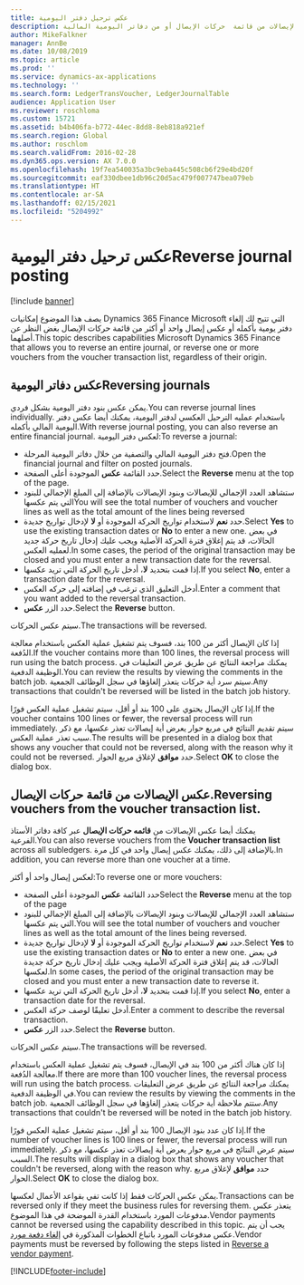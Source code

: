 ```yaml
---
title: عكس ترحيل دفتر اليومية
description: يصف هذا الموضوع القدرات التي تتيح لك عكس الإيصالات من قائمة  حركات الإيصال أو من دفاتر اليومية المالية.
author: MikeFalkner
manager: AnnBe
ms.date: 10/08/2019
ms.topic: article
ms.prod: ''
ms.service: dynamics-ax-applications
ms.technology: ''
ms.search.form: LedgerTransVoucher, LedgerJournalTable
audience: Application User
ms.reviewer: roschloma
ms.custom: 15721
ms.assetid: b4b406fa-b772-44ec-8dd8-8eb818a921ef
ms.search.region: Global
ms.author: roschlom
ms.search.validFrom: 2016-02-28
ms.dyn365.ops.version: AX 7.0.0
ms.openlocfilehash: 19f7ea540035a3bc9eba445c508cb6f29e4bd20f
ms.sourcegitcommit: eaf330dbee1db96c20d5ac479f007747bea079eb
ms.translationtype: HT
ms.contentlocale: ar-SA
ms.lasthandoff: 02/15/2021
ms.locfileid: "5204992"
---
```

# <a name="reverse-journal-posting"></a><span data-ttu-id="d82c3-103">عكس ترحيل دفتر اليومية</span><span class="sxs-lookup"><span data-stu-id="d82c3-103">Reverse journal posting</span></span>

[!include [banner](../includes/banner.md)]

<span data-ttu-id="d82c3-104">يصف هذا الموضوع إمكانيات Dynamics 365 Finance Microsoft التي تتيح لك إلغاء دفتر يومية بأكمله أو عكس إيصال واحد أو أكثر من قائمة حركات الإيصال بغض النظر عن أصلهما.</span><span class="sxs-lookup"><span data-stu-id="d82c3-104">This topic describes capabilities Microsoft Dynamics 365 Finance that allows you to reverse an entire journal, or reverse one or more vouchers from the voucher transaction list, regardless of their origin.</span></span> 

## <a name="reversing-journals"></a><span data-ttu-id="d82c3-105">عكس دفاتر اليومية</span><span class="sxs-lookup"><span data-stu-id="d82c3-105">Reversing journals</span></span>

<span data-ttu-id="d82c3-106">يمكن عكس بنود دفتر اليومية بشكل فردي.</span><span class="sxs-lookup"><span data-stu-id="d82c3-106">You can reverse journal lines individually.</span></span> <span data-ttu-id="d82c3-107">باستخدام عمليه الترحيل العكسي لدفتر اليومية، يمكنك أيضا عكس دفتر اليومية المالي بأكمله.</span><span class="sxs-lookup"><span data-stu-id="d82c3-107">With reverse journal posting, you can also reverse an entire financial journal.</span></span> <span data-ttu-id="d82c3-108">لعكس دفتر اليومية:</span><span class="sxs-lookup"><span data-stu-id="d82c3-108">To reverse a journal:</span></span> 

- <span data-ttu-id="d82c3-109">فتح دفتر اليومية المالي والتصفية من خلال دفاتر اليومية المرحلة.</span><span class="sxs-lookup"><span data-stu-id="d82c3-109">Open the financial journal and filter on posted journals.</span></span>
- <span data-ttu-id="d82c3-110">حدد القائمة **عكس** الموجودة أعلى الصفحة.</span><span class="sxs-lookup"><span data-stu-id="d82c3-110">Select the **Reverse** menu at the top of the page.</span></span>
- <span data-ttu-id="d82c3-111">ستشاهد العدد الإجمالي للإيصالات وبنود الإيصالات بالإضافة إلى المبلغ الإجمالي للبنود التي يتم عكسها</span><span class="sxs-lookup"><span data-stu-id="d82c3-111">You will see the total number of vouchers and voucher lines as well as the total amount of the lines being reversed</span></span>
- <span data-ttu-id="d82c3-112">حدد **نعم** لاستخدام تواريخ الحركة الموجودة أو **لا** لإدخال تواريخ جديدة.</span><span class="sxs-lookup"><span data-stu-id="d82c3-112">Select **Yes** to use the existing transaction dates or **No** to enter a new one.</span></span> <span data-ttu-id="d82c3-113">في بعض الحالات، قد يتم إغلاق فترة الحركة الأصلية ويجب عليك إدخال تاريخ حركة جديد لعمليه العكس.</span><span class="sxs-lookup"><span data-stu-id="d82c3-113">In some cases, the period of the original transaction may be closed and you must enter a new transaction date for the reversal.</span></span>
- <span data-ttu-id="d82c3-114">إذا قمت بتحديد **لا**، أدخل تاريخ الحركة التي تريد عكسها.</span><span class="sxs-lookup"><span data-stu-id="d82c3-114">If you select **No**, enter a transaction date for the reversal.</span></span> 
- <span data-ttu-id="d82c3-115">أدخل التعليق الذي ترغب في إضافته إلى حركه العكس.</span><span class="sxs-lookup"><span data-stu-id="d82c3-115">Enter a comment that you want added to the reversal transaction.</span></span>
- <span data-ttu-id="d82c3-116">حدد الزر **عكس**.</span><span class="sxs-lookup"><span data-stu-id="d82c3-116">Select the **Reverse** button.</span></span>

<span data-ttu-id="d82c3-117">سيتم عكس الحركات.</span><span class="sxs-lookup"><span data-stu-id="d82c3-117">The transactions will be reversed.</span></span> 

<span data-ttu-id="d82c3-118">إذا كان الإيصال أكثر من 100 بند، فسوف يتم تشغيل عملية العكس باستخدام معالجة الدُفعة.</span><span class="sxs-lookup"><span data-stu-id="d82c3-118">If the voucher contains more than 100 lines, the reversal process will run using the batch process.</span></span> <span data-ttu-id="d82c3-119">يمكنك مراجعة النتائج عن طريق عرض التعليقات في الوظيفة الدفعية.</span><span class="sxs-lookup"><span data-stu-id="d82c3-119">You can review the results by viewing the comments in the batch job.</span></span> <span data-ttu-id="d82c3-120">سيتم سرد أية حركات يتعذر إلغاؤها في سجل الوظائف الجمعية.</span><span class="sxs-lookup"><span data-stu-id="d82c3-120">Any transactions that couldn't be reversed will be listed in the batch job history.</span></span>

<span data-ttu-id="d82c3-121">إذا كان الإيصال يحتوي على 100 بند أو أقل، سيتم تشغيل عملية العكس فورًا.</span><span class="sxs-lookup"><span data-stu-id="d82c3-121">If the voucher contains 100 lines or fewer, the reversal process will run immediately.</span></span> <span data-ttu-id="d82c3-122">سيتم تقديم النتائج في مربع حوار يعرض أية إيصالات تعذر عكسها، مع ذكر سبب تعذر عملية العكس.</span><span class="sxs-lookup"><span data-stu-id="d82c3-122">The results will be presented in a dialog box that shows any voucher that could not be reversed, along with the reason why it could not be reversed.</span></span> <span data-ttu-id="d82c3-123">حدد **موافق** لإغلاق مربع الحوار.</span><span class="sxs-lookup"><span data-stu-id="d82c3-123">Select **OK** to close the dialog box.</span></span>

## <a name="reversing-vouchers-from-the-voucher-transaction-list"></a><span data-ttu-id="d82c3-124">عكس الإيصالات من قائمة  حركات الإيصال.</span><span class="sxs-lookup"><span data-stu-id="d82c3-124">Reversing vouchers from the voucher transaction list.</span></span> 

<span data-ttu-id="d82c3-125">يمكنك أيضا عكس الإيصالات من **قائمه حركات الإيصال** عبر كافة دفاتر الأستاذ الفرعية.</span><span class="sxs-lookup"><span data-stu-id="d82c3-125">You can also reverse vouchers from the **Voucher transaction list** across all subledgers.</span></span> <span data-ttu-id="d82c3-126">بالإضافة إلى ذلك، يمكنك عكس إيصال واحد في كل مرة.</span><span class="sxs-lookup"><span data-stu-id="d82c3-126">In addition, you can reverse more than one voucher at a time.</span></span> 

<span data-ttu-id="d82c3-127">لعكس إيصال واحد أو أكثر:</span><span class="sxs-lookup"><span data-stu-id="d82c3-127">To reverse one or more vouchers:</span></span> 

- <span data-ttu-id="d82c3-128">حدد القائمة **عكس** الموجودة أعلى الصفحة</span><span class="sxs-lookup"><span data-stu-id="d82c3-128">Select the **Reverse** menu at the top of the page</span></span>
- <span data-ttu-id="d82c3-129">ستشاهد العدد الإجمالي للإيصالات وبنود الإيصالات بالإضافة إلى المبلغ الإجمالي للبنود التي يتم عكسها.</span><span class="sxs-lookup"><span data-stu-id="d82c3-129">You will see the total number of vouchers and voucher lines as well as the total amount of the lines being reversed.</span></span>
- <span data-ttu-id="d82c3-130">حدد **نعم** لاستخدام تواريخ الحركة الموجودة أو **لا** لإدخال تواريخ جديدة.</span><span class="sxs-lookup"><span data-stu-id="d82c3-130">Select **Yes** to use the existing transaction dates or **No** to enter a new one.</span></span> <span data-ttu-id="d82c3-131">في بعض الحالات، قد يتم إغلاق فترة الحركة الأصلية ويجب عليك إدخال تاريخ حركة جديدة لعكسها.</span><span class="sxs-lookup"><span data-stu-id="d82c3-131">In some cases, the period of the original transaction may be closed and you must enter a new transaction date to reverse it.</span></span>
- <span data-ttu-id="d82c3-132">إذا قمت بتحديد **لا**، أدخل تاريخ الحركة التي تريد عكسها.</span><span class="sxs-lookup"><span data-stu-id="d82c3-132">If you select **No**, enter a transaction date for the reversal.</span></span> 
- <span data-ttu-id="d82c3-133">أدخل تعليقًا لوصف حركة العكس.</span><span class="sxs-lookup"><span data-stu-id="d82c3-133">Enter a comment to describe the reversal transaction.</span></span>
- <span data-ttu-id="d82c3-134">حدد الزر **عكس**.</span><span class="sxs-lookup"><span data-stu-id="d82c3-134">Select the **Reverse** button.</span></span>

<span data-ttu-id="d82c3-135">سيتم عكس الحركات.</span><span class="sxs-lookup"><span data-stu-id="d82c3-135">The transactions will be reversed.</span></span> 

<span data-ttu-id="d82c3-136">إذا كان هناك أكثر من 100 بند في الإيصال، فسوف يتم تشغيل عملية العكس باستخدام معالجة الدُفعة.</span><span class="sxs-lookup"><span data-stu-id="d82c3-136">If there are more than 100 voucher lines, the reversal process will run using the batch process.</span></span> <span data-ttu-id="d82c3-137">يمكنك مراجعة النتائج عن طريق عرض التعليقات في الوظيفة الدفعية.</span><span class="sxs-lookup"><span data-stu-id="d82c3-137">You can review the results by viewing the comments in the batch job.</span></span> <span data-ttu-id="d82c3-138">ستتم ملاحظة أية حركات يتعذر إلغاؤها في سجل الوظائف الجمعية.</span><span class="sxs-lookup"><span data-stu-id="d82c3-138">Any transactions that couldn't be reversed will be noted in the batch job history.</span></span>

<span data-ttu-id="d82c3-139">إذا كان عدد بنود الإيصال 100 بند أو أقل، سيتم تشغيل عملية العكس فورًا.</span><span class="sxs-lookup"><span data-stu-id="d82c3-139">If the number of voucher lines is 100 lines or fewer, the reversal process will run immediately.</span></span> <span data-ttu-id="d82c3-140">سيتم عرض النتائج في مربع حوار يعرض أية إيصالات تعذر عكسها، مع ذكر السبب.</span><span class="sxs-lookup"><span data-stu-id="d82c3-140">The results will display in a dialog box that shows any voucher that couldn't be reversed, along with the reason why.</span></span> <span data-ttu-id="d82c3-141">حدد **موافق** لإغلاق مربع الحوار.</span><span class="sxs-lookup"><span data-stu-id="d82c3-141">Select **OK** to close the dialog box.</span></span>

<span data-ttu-id="d82c3-142">يمكن عكس الحركات فقط إذا كانت تفي بقواعد الأعمال لعكسها.</span><span class="sxs-lookup"><span data-stu-id="d82c3-142">Transactions can be reversed only if they meet the business rules for reversing them.</span></span> <span data-ttu-id="d82c3-143">يتعذر عكس مدفوعات المورد باستخدام القدرة الموضحة في هذا الموضوع.</span><span class="sxs-lookup"><span data-stu-id="d82c3-143">Vendor payments cannot be reversed using the capability described in this topic.</span></span> <span data-ttu-id="d82c3-144">يجب أن يتم عكس مدفوعات المورد باتباع الخطوات المذكورة في [إلغاء دفعة مورد](https://docs.microsoft.com/dynamics365/finance/accounts-payable/reverse-vendor-payment).</span><span class="sxs-lookup"><span data-stu-id="d82c3-144">Vendor payments must be reversed by following the steps listed in [Reverse a vendor payment](https://docs.microsoft.com/dynamics365/finance/accounts-payable/reverse-vendor-payment).</span></span>



[!INCLUDE[footer-include](../../includes/footer-banner.md)]